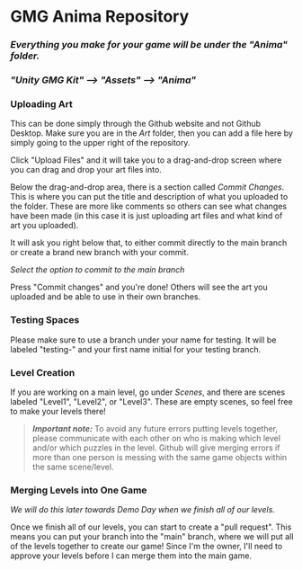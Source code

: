 # GMG Anima Repository

### *Everything you make for your game will be under the "Anima" folder.*
### *"Unity GMG Kit" --> "Assets" --> "Anima"*

### Uploading Art
This can be done simply through the Github website and not Github Desktop. Make sure you are in the *Art* folder, then you can add a file here by simply going to the upper right of the repository.

Click "Upload Files" and it will take you to a drag-and-drop screen where you can drag and drop your art files into. 

Below the drag-and-drop area, there is a section called *Commit Changes*. This is where you can put the title and description of what you uploaded to the folder. These are more like comments so others can see what changes have been made (in this case it is just uploading art files and what kind of art you uploaded).

It will ask you right below that, to either commit directly to the main branch or create a brand new branch with your commit.

*Select the option to commit to the main branch*

Press "Commit changes" and you're done! Others will see the art you uploaded and be able to use in their own branches.

### Testing Spaces
Please make sure to use a branch under your name for testing.
It will be labeled "testing-" and your first name initial for your testing branch.

### Level Creation
If you are working on a main level, go under *Scenes*, and there are scenes labeled "Level1", "Level2", or "Level3".
These are empty scenes, so feel free to make your levels there!

>***Important note:*** To avoid any future errors putting levels together, please communicate with each other on who is making which level and/or which puzzles in the level. Github will give merging errors if more than one person is messing with the same game objects within the same scene/level.

### Merging Levels into One Game
*We will do this later towards Demo Day when we finish all of our levels.*

Once we finish all of our levels, you can start to create a "pull request". This means you can put your branch into the "main" branch, where we will put all of the levels together to create our game! Since I'm the owner, I'll need to approve your levels before I can merge them into the main game.
